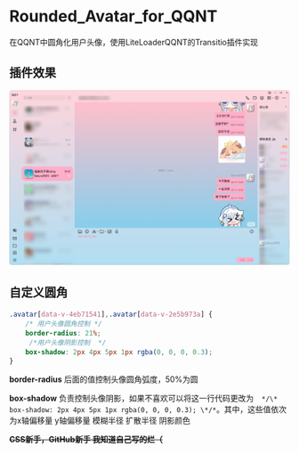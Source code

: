 # Rounded_Avatar_for_QQNT

在QQNT中圆角化用户头像，使用LiteLoaderQQNT的Transitio插件实现



## 插件效果

![QQNT](./.assets/PixPin_2025-01-04_20-29-01.png)



## 自定义圆角

```css
.avatar[data-v-4eb71541],.avatar[data-v-2e5b973a] {
    /* 用户头像圆角控制 */
    border-radius: 21%;
     /*用户头像阴影控制  */
    box-shadow: 2px 4px 5px 1px rgba(0, 0, 0, 0.3);
}
```

**border-radius** 后面的值控制头像圆角弧度，50%为圆

**box-shadow** 负责控制头像阴影，如果不喜欢可以将这一行代码更改为`  */\* box-shadow: 2px 4px 5px 1px rgba(0, 0, 0, 0.3); \*/*`。其中，这些值依次为x轴偏移量 y轴偏移量 模糊半径 扩散半径 阴影颜色



~~**CSS新手，GitHub新手 我知道自己写的烂（**~~
